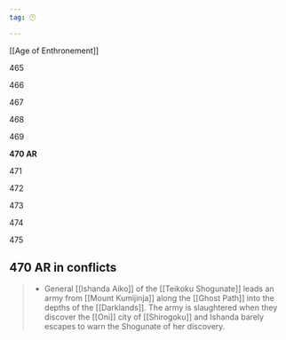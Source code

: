 ```yaml
---
tag: 🕛

---
```

[[Age of Enthronement]]


465

466

467

468

469

**470 AR**

471

472

473

474

475



## 470 AR in conflicts

>  - General [[Ishanda Aiko]] of the [[Teikoku Shogunate]] leads an army from [[Mount Kumijinja]] along the [[Ghost Path]] into the depths of the [[Darklands]]. The army is slaughtered when they discover the [[Oni]] city of [[Shirogoku]] and Ishanda barely escapes to warn the Shogunate of her discovery.






